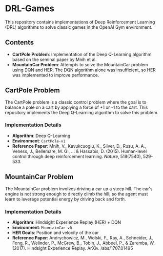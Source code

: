 # DRL-Games

This repository contains implementations of Deep Reinforcement Learning (DRL) algorithms to solve classic games in the OpenAI Gym environment. 
## Contents

- **CartPole Problem**: Implementation of the Deep Q-Learning algorithm based on the seminal paper by Mnih et al.
- **MountainCar Problem**: Attempts to solve the MountainCar problem using DQN and HER. The DQN algorithm alone was insufficient, so HER was implemented to improve performance.

## CartPole Problem

The CartPole problem is a classic control problem where the goal is to balance a pole on a cart by applying a force of +1 or -1 to the cart. This repository implements the Deep Q-Learning algorithm to solve this problem.

### Implementation Details

- **Algorithm**: Deep Q-Learning
- **Environment**: `CartPole-v1`
- **Reference Paper**: Mnih, V., Kavukcuoglu, K., Silver, D., Rusu, A. A., Veness, J., Bellemare, M. G., ... & Hassabis, D. (2015). Human-level control through deep reinforcement learning. *Nature*, 518(7540), 529-533.

## MountainCar Problem

The MountainCar problem involves driving a car up a steep hill. The car's engine is not strong enough to directly climb the hill, so the agent must learn to leverage potential energy by driving back and forth.

### Implementation Details

- **Algorithm**: Hindsight Experience Replay (HER) + DQN
- **Environment**: `MountainCar-v0`
- **HER Goals**: Position and velocity of the car
- **Reference Paper**: Andrychowicz, M., Wolski, F., Ray, A., Schneider, J., Fong, R., Welinder, P., McGrew, B., Tobin, J., Abbeel, P., & Zaremba, W. (2017). Hindsight Experience Replay. ArXiv. /abs/1707.01495

